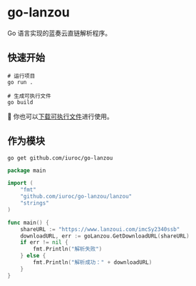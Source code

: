 # go-lanzou

Go 语言实现的蓝奏云直链解析程序。

## 快速开始

```shell
# 运行项目
go run .

# 生成可执行文件
go build
```

🍎 你也可以[下载可执行文件](https://github.com/iuroc/go-lanzou/releases/download/1.0.0/go-lanzou.exe)进行使用。

## 作为模块

```shell
go get github.com/iuroc/go-lanzou
```

```go
package main

import (
	"fmt"
	"github.com/iuroc/go-lanzou/lanzou"
	"strings"
)

func main() {
    shareURL := "https://www.lanzoui.com/imcSy2340ssb"
    downloadURL, err := goLanzou.GetDownloadURL(shareURL)
    if err != nil {
        fmt.Println("解析失败")
    } else {
        fmt.Println("解析成功：" + downloadURL)
    }
}
```
